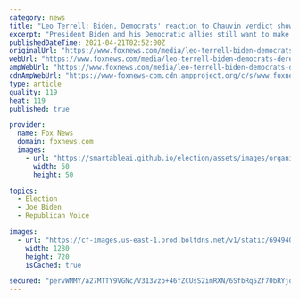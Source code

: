 ```yaml
---
category: news
title: "Leo Terrell: Biden, Democrats' reaction to Chauvin verdict shows 'you cannot satisfy these extremists'"
excerpt: "President Biden and his Democratic allies still want to make the Derek Chauvin trial about race relations in America, civil rights attorney Leo Terrell told \"Hannity\" Tuesday."
publishedDateTime: 2021-04-21T02:52:00Z
originalUrl: "https://www.foxnews.com/media/leo-terrell-biden-democrats-derek-chauvin-verdict-reaction"
webUrl: "https://www.foxnews.com/media/leo-terrell-biden-democrats-derek-chauvin-verdict-reaction"
ampWebUrl: "https://www.foxnews.com/media/leo-terrell-biden-democrats-derek-chauvin-verdict-reaction.amp"
cdnAmpWebUrl: "https://www-foxnews-com.cdn.ampproject.org/c/s/www.foxnews.com/media/leo-terrell-biden-democrats-derek-chauvin-verdict-reaction.amp"
type: article
quality: 119
heat: 119
published: true

provider:
  name: Fox News
  domain: foxnews.com
  images:
    - url: "https://smartableai.github.io/election/assets/images/organizations/foxnews.com-50x50.jpg"
      width: 50
      height: 50

topics:
  - Election
  - Joe Biden
  - Republican Voice

images:
  - url: "https://cf-images.us-east-1.prod.boltdns.net/v1/static/694940094001/cfe28a21-906e-4e25-9720-ebf56691b38f/90f018af-b1c6-4255-9893-7731659fef9d/1280x720/match/image.jpg"
    width: 1280
    height: 720
    isCached: true

secured: "pervWMMY/a27MTTY9VGNc/V313vzo+46fZCUsS2imRXN/6SfbRq5Zf70bRYjqe6j+zEUpbd4mRLK5ii9zoxqpQ22KiUSOydGInDqN249HDbSjslw/18ecEDPsxxlzmawV2+MNly2GQ9P21I9ZEv9LJMaUhurXzO9FhhzvrW+VzNCwJEqRDLx75c/aeb3grukH3kUJnrDCvXek/VDN4bQ+2tYPP320BwFaRwnIud3I5QmAeW100qKIlZ0smQe/Pdpq5E8g130Fp7A4MHBCfkMbTj6yNDNQrfzXItl0QpNgzUWxwHd/oeHEDCsMogFXANSd6/4Buj7ic3P1HZnkGGew4663S58wemZTTDWCRJDjSE=;NnxanXGO/KIPq+7u6nmvvw=="
---
```



